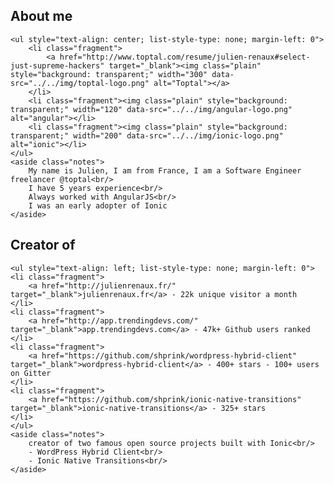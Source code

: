 <section>
    <h2>About me</h2>

    <ul style="text-align: center; list-style-type: none; margin-left: 0">
        <li class="fragment">
            <a href="http://www.toptal.com/resume/julien-renaux#select-just-supreme-hackers" target="_blank"><img class="plain" style="background: transparent;" width="300" data-src="../../img/toptal-logo.png" alt="Toptal"></a>
        </li>
        <li class="fragment"><img class="plain" style="background: transparent;" width="120" data-src="../../img/angular-logo.png" alt="angular"></li>
        <li class="fragment"><img class="plain" style="background: transparent;" width="200" data-src="../../img/ionic-logo.png" alt="ionic"></li>
    </ul>
    <aside class="notes">
        My name is Julien, I am from France, I am a Software Engineer freelancer @toptal<br/>
        I have 5 years experience<br/>
        Always worked with AngularJS<br/>
        I was an early adopter of Ionic
    </aside>
</section>
<section>
    <h2>Creator of</h2>

    <ul style="text-align: left; list-style-type: none; margin-left: 0">
    <li class="fragment">
        <a href="http://julienrenaux.fr/" target="_blank">julienrenaux.fr</a> - 22k unique visitor a month
    </li>
    <li class="fragment">
        <a href="http://app.trendingdevs.com/" target="_blank">app.trendingdevs.com</a> - 47k+ Github users ranked
    </li>
    <li class="fragment">
        <a href="https://github.com/shprink/wordpress-hybrid-client" target="_blank">wordpress-hybrid-client</a> - 400+ stars - 100+ users on Gitter
    </li>
    <li class="fragment">
        <a href="https://github.com/shprink/ionic-native-transitions" target="_blank">ionic-native-transitions</a> - 325+ stars
    </li>
    </ul>
    <aside class="notes">
        creator of two famous open source projects built with Ionic<br/>
        - WordPress Hybrid Client<br/>
        - Ionic Native Transitions<br/>
    </aside>
</section>
